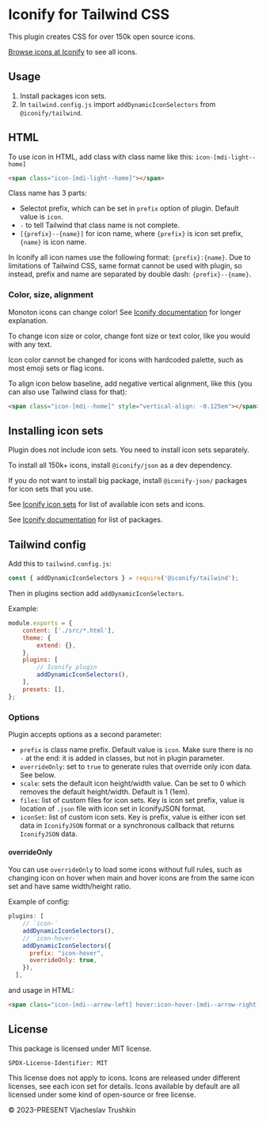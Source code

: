 # Iconify for Tailwind CSS

This plugin creates CSS for over 150k open source icons.

[Browse icons at Iconify](https://icon-sets.iconify.design/) to see all icons.

## Usage

1. Install packages icon sets.
2. In `tailwind.config.js` import `addDynamicIconSelectors` from `@iconify/tailwind`.

## HTML

To use icon in HTML, add class with class name like this: `icon-[mdi-light--home]`

```html
<span class="icon-[mdi-light--home]"></span>
```

Class name has 3 parts:

-   Selectot prefix, which can be set in `prefix` option of plugin. Default value is `icon`.
-   `-` to tell Tailwind that class name is not complete.
-   `[{prefix}--{name}]` for icon name, where `{prefix}` is icon set prefix, `{name}` is icon name.

In Iconify all icon names use the following format: `{prefix}:{name}`. Due to limitations of Tailwind CSS, same format cannot be used with plugin, so instead, prefix and name are separated by double dash: `{prefix}--{name}`.

### Color, size, alignment

Monoton icons can change color! See [Iconify documentation](https://iconify.design/docs/usage/css/#monotone) for longer explanation.

To change icon size or color, change font size or text color, like you would with any text.

Icon color cannot be changed for icons with hardcoded palette, such as most emoji sets or flag icons.

To align icon below baseline, add negative vertical alignment, like this (you can also use Tailwind class for that):

```html
<span class="icon-[mdi--home]" style="vertical-align: -0.125em"></span>
```

## Installing icon sets

Plugin does not include icon sets. You need to install icon sets separately.

To install all 150k+ icons, install `@iconify/json` as a dev dependency.

If you do not want to install big package, install `@iconify-json/` packages for icon sets that you use.

See [Iconify icon sets](https://icon-sets.iconify.design/) for list of available icon sets and icons.

See [Iconify documentation](https://iconify.design/docs/icons/json.html) for list of packages.

## Tailwind config

Add this to `tailwind.config.js`:

```js
const { addDynamicIconSelectors } = require('@iconify/tailwind');
```

Then in plugins section add `addDynamicIconSelectors`.

Example:

```js
module.exports = {
	content: ['./src/*.html'],
	theme: {
		extend: {},
	},
	plugins: [
		// Iconify plugin
		addDynamicIconSelectors(),
	],
	presets: [],
};
```

### Options

Plugin accepts options as a second parameter:

-   `prefix` is class name prefix. Default value is `icon`. Make sure there is no `-` at the end: it is added in classes, but not in plugin parameter.
-   `overrideOnly`: set to `true` to generate rules that override only icon data. See below.
-   `scale`: sets the default icon height/width value. Can be set to 0 which removes the default height/width. Default is 1 (1em).
-   `files`: list of custom files for icon sets. Key is icon set prefix, value is location of `.json` file with icon set in IconifyJSON format.
-   `iconSet`: list of custom icon sets. Key is prefix, value is either icon set data in `IconifyJSON` format or a synchronous callback that returns `IconifyJSON` data.

#### overrideOnly

You can use `overrideOnly` to load some icons without full rules, such as changing icon on hover when main and hover icons are from the same icon set and have same width/height ratio.

Example of config:

```js
plugins: [
	// `icon-`
    addDynamicIconSelectors(),
	// `icon-hover-`
    addDynamicIconSelectors({
      prefix: "icon-hover",
      overrideOnly: true,
    }),
  ],
```

and usage in HTML:

```html
<span class="icon-[mdi--arrow-left] hover:icon-hover-[mdi--arrow-right]"></span>
```

## License

This package is licensed under MIT license.

`SPDX-License-Identifier: MIT`

This license does not apply to icons. Icons are released under different licenses, see each icon set for details.
Icons available by default are all licensed under some kind of open-source or free license.

© 2023-PRESENT Vjacheslav Trushkin
